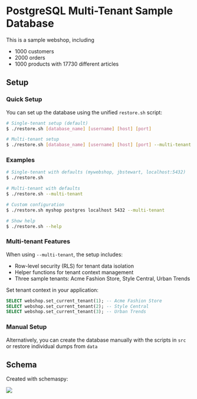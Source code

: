# PostgreSQL Multi-Tenant Sample Database

This is a sample webshop, including 

* 1000 customers
* 2000 orders
* 1000 products with 17730 different articles

## Setup

### Quick Setup

You can set up the database using the unified `restore.sh` script:

```bash
# Single-tenant setup (default)
$ ./restore.sh [database_name] [username] [host] [port]

# Multi-tenant setup
$ ./restore.sh [database_name] [username] [host] [port] --multi-tenant
```

### Examples

```bash
# Single-tenant with defaults (mywebshop, jbstewart, localhost:5432)
$ ./restore.sh

# Multi-tenant with defaults
$ ./restore.sh --multi-tenant

# Custom configuration
$ ./restore.sh myshop postgres localhost 5432 --multi-tenant

# Show help
$ ./restore.sh --help
```

### Multi-tenant Features

When using `--multi-tenant`, the setup includes:
- Row-level security (RLS) for tenant data isolation
- Helper functions for tenant context management
- Three sample tenants: Acme Fashion Store, Style Central, Urban Trends

Set tenant context in your application:
```sql
SELECT webshop.set_current_tenant(1); -- Acme Fashion Store
SELECT webshop.set_current_tenant(2); -- Style Central  
SELECT webshop.set_current_tenant(3); -- Urban Trends
```

### Manual Setup

Alternatively, you can create the database manually with the scripts in `src` or restore individual dumps from `data`

## Schema

Created with schemaspy:

![](schema/diagrams/summary/relationships.real.large.png)